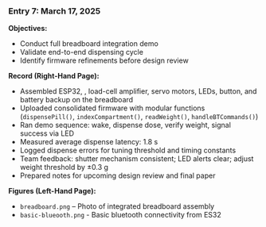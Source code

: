 ### Entry 7: March 17, 2025

**Objectives:**
- Conduct full breadboard integration demo  
- Validate end-to-end dispensing cycle  
- Identify firmware refinements before design review  

**Record (Right-Hand Page):**
- Assembled ESP32, , load-cell amplifier, servo motors, LEDs, button, and battery backup on the breadboard  
- Uploaded consolidated firmware with modular functions (`dispensePill()`, `indexCompartment()`, `readWeight()`, `handleBTCommands()`)  
- Ran demo sequence: wake, dispense dose, verify weight, signal success via LED  
- Measured average dispense latency: 1.8 s  
- Logged dispense errors for tuning threshold and timing constants  
- Team feedback: shutter mechanism consistent; LED alerts clear; adjust weight threshold by ±0.3 g  
- Prepared notes for upcoming design review and final paper  

**Figures (Left-Hand Page):**
- `breadboard.png` – Photo of integrated breadboard assembly  
- `basic-blueooth.png` - Basic bluetooth connectivity from ES32  
